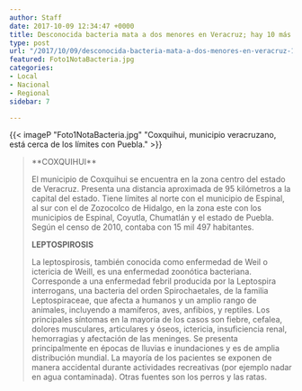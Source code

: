 ```yaml
---
author: Staff
date: 2017-10-09 12:34:47 +0000
title: Desconocida bacteria mata a dos menores en Veracruz; hay 10 más hospitalizados
type: post
url: "/2017/10/09/desconocida-bacteria-mata-a-dos-menores-en-veracruz-10-hospitalizados/"
featured: Foto1NotaBacteria.jpg
categories:
- Local
- Nacional
- Regional
sidebar: 7

---
```

{{< imageP "Foto1NotaBacteria.jpg" "Coxquihui, municipio veracruzano, está cerca de los límites con Puebla." >}}

<blockquote>**COXQUIHUI**

El municipio de Coxquihui se encuentra en la zona centro del estado de Veracruz. Presenta una distancia aproximada de 95 kilómetros a la capital del estado. Tiene límites al norte con el municipio de Espinal, al sur con el de Zozocolco de Hidalgo, en la zona este con los municipios de Espinal, Coyutla, Chumatlán y el estado de Puebla. Según el censo de 2010, contaba con 15 mil 497 habitantes.

**LEPTOSPIROSIS**

La leptospirosis, también conocida como enfermedad de Weil o ictericia de Weill,​ es una enfermedad zoonótica bacteriana. Corresponde a una enfermedad febril producida por la Leptospira interrogans, una bacteria del orden Spirochaetales, de la familia Leptospiraceae, que afecta a humanos y un amplio rango de animales, incluyendo a mamíferos, aves, anfibios, y reptiles. Los principales síntomas en la mayoría de los casos son fiebre, cefalea, dolores musculares, articulares y óseos, ictericia, insuficiencia renal, hemorragias y afectación de las meninges. Se presenta principalmente en épocas de lluvias e inundaciones y es de amplia distribución mundial. La mayoría de los pacientes se exponen de manera accidental durante actividades recreativas (por ejemplo nadar en agua contaminada). Otras fuentes son los perros y las ratas.</blockquote>